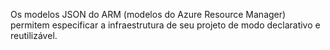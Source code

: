 Os modelos JSON do ARM (modelos do Azure Resource Manager) permitem especificar a infraestrutura de seu projeto de modo declarativo e reutilizável.

